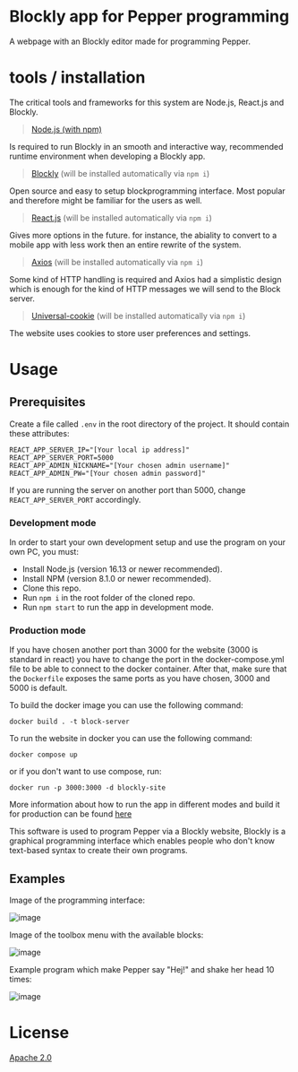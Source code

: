 # Blockly app for Pepper programming
A webpage with an Blockly editor made for programming Pepper.

# tools / installation
The critical tools and frameworks for this system are Node.js, React.js and Blockly. 

> [Node.js (with npm)](docs/tools/node.md)

Is required to run Blockly in an smooth and interactive way, recommended runtime environment when developing a Blockly app.

> [Blockly](https://developers.google.com/blockly) (will be installed automatically via `npm i`)

Open source and easy to setup blockprogramming interface. Most popular and therefore might be familiar for the users as well.

> [React.js](https://reactjs.org/) (will be installed automatically via `npm i`)

Gives more options in the future. for instance, the abiality to convert to a mobile app with less work then an entire rewrite of the system.

> [Axios](https://axios-http.com/docs/intro) (will be installed automatically via `npm i`)

Some kind of HTTP handling is required and Axios had a simplistic design which is enough for the kind of HTTP messages we will send to the Block server.

> [Universal-cookie](https://www.npmjs.com/package/universal-cookie) (will be installed automatically via `npm i`)

The website uses cookies to store user preferences and settings.

# Usage
## Prerequisites
Create a file called `.env` in the root directory of the project. It should contain these attributes:

```
REACT_APP_SERVER_IP="[Your local ip address]"
REACT_APP_SERVER_PORT=5000
REACT_APP_ADMIN_NICKNAME="[Your chosen admin username]"
REACT_APP_ADMIN_PW="[Your chosen admin password]"
```

If you are running the server on another port than 5000, change `REACT_APP_SERVER_PORT` accordingly.

### Development mode
In order to start your own development setup and use the program on your own PC, you must:
- Install Node.js (version 16.13 or newer recommended).
- Install NPM (version 8.1.0 or newer recommended).
- Clone this repo.
- Run `npm i` in the root folder of the cloned repo.
- Run `npm start` to run the app in development mode.

### Production mode
If you have chosen another port than 3000 for the website (3000 is standard in react) you have to change the port in the docker-compose.yml file to be able to connect to the docker container. After that, make sure that the `Dockerfile` exposes the same ports as you have chosen, 3000 and 5000 is default.

To build the docker image you can use the following command:
```
docker build . -t block-server
```

To run the website in docker you can use the following command:
```
docker compose up
```

or if you don't want to use compose, run:

```
docker run -p 3000:3000 -d blockly-site
```

More information about how to run the app in different modes and build it for production can be found [here](docs/react-info.md)

This software is used to program Pepper via a Blockly website, Blockly is a graphical programming interface which enables people who don't know text-based syntax to create their own programs.

## Examples
Image of the programming interface:

![image](https://user-images.githubusercontent.com/24481978/200537017-eb156b43-8c34-4370-9a22-4e8583965c51.png)

Image of the toolbox menu with the available blocks:

![image](https://user-images.githubusercontent.com/24481978/200537118-970e4d87-7911-4423-b8c1-0326305739c4.png)

Example program which make Pepper say "Hej!" and shake her head 10 times:

![image](https://user-images.githubusercontent.com/24481978/200537401-4ab11872-0308-4e46-a1f2-47f7ecaaef12.png)

# License
[Apache 2.0](https://www.apache.org/licenses/LICENSE-2.0)
